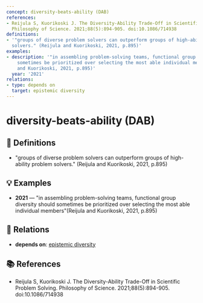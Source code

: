 ```yaml
---
concept: diversity-beats-ability (DAB)
references:
- Reijula S, Kuorikoski J. The Diversity-Ability Trade-Off in Scientific Problem Solving.
  Philosophy of Science. 2021;88(5):894-905. doi:10.1086/714938
definitions:
- '"groups of diverse problem solvers can outperform groups of high-ability problem
  solvers." (Reijula and Kuorikoski, 2021, p.895)'
examples:
- description: '"in assembling problem-solving teams, functional group diversity should
    sometimes be prioritized over selecting the most able individual members"(Reijula
    and Kuorikoski, 2021, p.895)'
  year: '2021'
relations:
- type: depends on
  target: epistemic diversity
---
```


# diversity-beats-ability (DAB)

## 📖 Definitions

- "groups of diverse problem solvers can outperform groups of high-ability problem solvers." (Reijula and Kuorikoski, 2021, p.895)

## 💡 Examples

- **2021** — "in assembling problem-solving teams, functional group diversity should sometimes be prioritized over selecting the most able individual members"(Reijula and Kuorikoski, 2021, p.895)

## 🔗 Relations

- **depends on**: [epistemic diversity](./epistemic-diversity.md)

## 📚 References

- Reijula S, Kuorikoski J. The Diversity-Ability Trade-Off in Scientific Problem Solving. Philosophy of Science. 2021;88(5):894-905. doi:10.1086/714938
